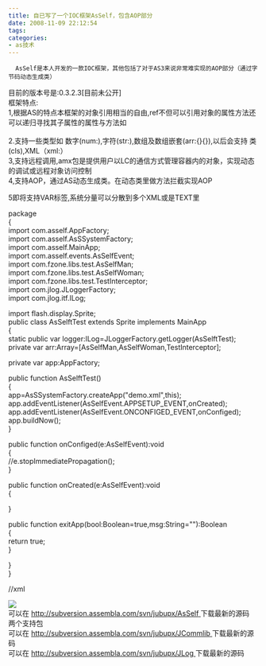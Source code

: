 ```yaml
---
title: 自已写了一个IOC框架AsSelf，包含AOP部分
date: 2008-11-09 22:12:54
tags:
categories:
- as技术
---
```

      AsSelf是本人开发的一款IOC框架，其他包括了对于AS3来说非常难实现的AOP部分（通过字节码动态生成类）   
 目前的版本号是:0.3.2.3[目前未公开]   
 框架特点:   
 1,根据AS的特点本框架的对象引用相当的自由,ref不但可以引用对象的属性方法还可以递归寻找其子属性的属性与方法如   
 <property name="graphics.beginFill" value="params:{num:0xff00ff}"/>   
 2.支持一些类型如 数字(num:),字符(str:),数组及数组嵌套(arr:{}{}),以后会支持 类(cls),XML（xml:）   
 3,支持远程调用,amx包是提供用户以LC的通信方式管理容器内的对象，实现动态的调试或远程对象访问控制   
 4,支持AOP，通过AS动态生成类。在动态类里做方法拦截实现AOP   
   
 5即将支持VAR标签,系统分量可以分散到多个XML或是TEXT里   
   
 package   
 {   
 import com.asself.AppFactory;   
 import com.asself.AsSSystemFactory;   
 import com.asself.MainApp;   
 import com.asself.events.AsSelfEvent;   
 import com.fzone.libs.test.AsSelfMan;   
 import com.fzone.libs.test.AsSelfWoman;   
 import com.fzone.libs.test.TestInterceptor;   
 import com.jlog.JLoggerFactory;   
 import com.jlog.itf.ILog;   
   
 import flash.display.Sprite;   
 public class AsSelftTest extends Sprite implements MainApp   
 {   
 static public var logger:ILog=JLoggerFactory.getLogger(AsSelftTest);   
 private var arr:Array=[AsSelfMan,AsSelfWoman,TestInterceptor];   
   
 private var app:AppFactory;   
   
 public function AsSelftTest()   
 {   
 app=AsSSystemFactory.createApp("demo.xml",this);   
 app.addEventListener(AsSelfEvent.APPSETUP\_EVENT,onCreated);   
 app.addEventListener(AsSelfEvent.ONCONFIGED\_EVENT,onConfiged);   
 app.buildNow();   
 }   
   
 public function onConfiged(e:AsSelfEvent):void   
 {   
 //e.stopImmediatePropagation();   
 }   
   
 public function onCreated(e:AsSelfEvent):void   
 {   
   
 }   
   
 public function exitApp(bool:Boolean=true,msg:String=""):Boolean   
 {   
 return true;   
 }   
   
 }   
 }   
   
 //xml   
 <?xml version="1.0" encoding="UTF-8"?>   
 <config>   
 <beans>   
 <bean id="strongMan" class="com.fzone.libs.test.AsSelfMan">   
 <constructors>   
 <constructor value="str:mark"/>   
 <constructor value="ref:woman1"/>   
 </constructors>   
 <propertys>   
 <property name="addWoman" value="params:{ref:woman1}"/>   
 <property name="kissWomen" value="params:void"/>   
 </propertys>   
 </bean>   
 <bean id="woman1" class="com.fzone.libs.test.AsSelfWoman">   
 <constructors>   
 <constructor value="str:merray"/>   
 </constructors>   
 </bean>   
 <bean id="rect" class="flash.display.Sprite">   
 <propertys>   
 <property name="graphics.beginFill" value="params:{num:0xff00ff}"/>   
 <property name="graphics.drawRect" value="params:{num:0}{num:0}{num:200}{num:300}"/>   
 <property name="graphics.endFill" value="params:void"/>   
 </propertys>   
 </bean>   
 <bean id="temp0bj" class="Object" by="true">   
 <propertys>   
 <property name="root" value="ref:\_ROOT"/>   
 <property name="root.addChild" value="params:{ref:rect}"/>   
 </propertys>   
 </bean>   
 <bean id="testInterceptor" class="com.fzone.libs.test.TestInterceptor" by="true">   
 </bean>   
 </beans>   
 <aop\_config CCPath="DynamicCreateClass.swf" CCName="com.jcommlib.swf.createcls.impl.JClsFactroy" >   
 <aop\_aspect ref="testInterceptor" >   
 <aop\_pointcut id="test" expression="execution(* *.*.*(..))"/>   
 <aop\_around pointcut-ref="test" method="aroundAdvice" />   
 <aop\_before pointcut-ref="test" method="beforeAdvice" />   
 <aop\_returning pointcut-ref="test" method="returningAdvice" />   
 <aop\_throwing pointcut-ref="test" method="throwingAdvice" />   
 <aop\_after pointcut-ref="test" method="afterAdvice" />   
 </aop\_aspect>   
 </aop\_config>   
 </config>   
   
  [ ![](http://xa.photo.store.qq.com/http_imgload.cgi?/rurl4_b=dd4a193bd611fd53860a4d94d6c74fb3073b92194c9f35cf26f3053157e1b52563e5d8458fce4821e4cb74786f6deecb3533555d4fbf5372818a0347eec9f8a60cd77a1fa94a52b7d16c852b5d1b026a67ca45dc) ](http://xa.photo.store.qq.com/http_imgload.cgi?/rurl4_b=dd4a193bd611fd53860a4d94d6c74fb3073b92194c9f35cf26f3053157e1b52563e5d8458fce4821e4cb74786f6deecb3533555d4fbf5372818a0347eec9f8a60cd77a1fa94a52b7d16c852b5d1b026a67ca45dc)    
 可以在 [ http://subversion.assembla.com/svn/jubupx/AsSelf ](http://subversion.assembla.com/svn/jubupx/AsSelf)  下载最新的源码   
 两个支持包   
 可以在 [ http://subversion.assembla.com/svn/jubupx/JCommlib ](http://subversion.assembla.com/svn/jubupx/JCommlib)  下载最新的源码   
 可以在 [ http://subversion.assembla.com/svn/jubupx/JLog ](http://subversion.assembla.com/svn/jubupx/JLog)  下载最新的源码